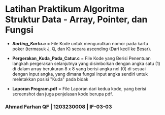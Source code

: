 # Latihan Praktikum Algoritma Struktur Data - Array, Pointer, dan Fungsi

- ***Sorting_Kartu.c*** = File Kode untuk mengurutkan nomor pada kartu poker (termasuk J, Q, dan K) secara ascending (Dari kecil ke Besar).

- **Pergerakan_Kuda_Pada_Catur.c** = File Kode yang Berisi Penentuan langkah pergerakan selanjutnya yang disimbolkan dengan angka satu (1) di dalam array berukuran 8 x 8 yang berisi angka nol (0) di sesuai dengan input angka, yang dimana fungsi input angka sendiri untuk meletakkan posisi "Kuda" pada bidak

- **Laporan Program.pdf** = File Laporan dari kedua kode, yang berisi screenshot dan juga penjelasan kode berupa pdf.

### Ahmad Farhan QF | 1203230008 | IF-03-03
